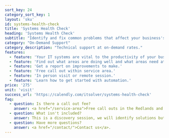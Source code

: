```yaml
---
sort_key: 24
category_sort_key: 1
layout: 'sku'
id: systems-health-check
title: 'Systems Health Check'
heading: 'Systems Health Check'
subtitle: "Identify and fix common problems that affect your business's internet connection, Wi-Fi coverage, online presence, customer interaction, digital marketing, supplier interaction, information security, mobility, business strategy and efficiency."
category: "On-Demand Support"
category_description: "Technical support at on-demand rates."
features:
  - feature: 'Your IT systems are vital to the productivity of your business.'
  - feature: 'Find out what areas are doing well and what areas need attention.'
  - feature: 'Get a report on improvements to make.'
  - feature: 'Free call out within service area.'
  - feature: 'In person visit or remote session.'
  - feature: 'Learn how to get started with automation.'
price: '275'
unit: 'visit'
success_url: 'https://calendly.com/itsolver/systems-health-check'
faq:
  - question: Is there a call out fee?
    answer: <a href="/service-area">Free call outs in the Redlands and surrounding suburbs</a>. If you're outside this service area, return travel time of more than 1 hour from Cleveland to the customer's address is billed at $50 per 30 minutes.
  - question: What isn't included?
    answer: This is a discovery session, we will identify solutions but not implement them. We will be happy to provide a quote for the solutions.
  - question: Have more questions?
    answer: <a href="/contact/">Contact us</a>.
---
```

